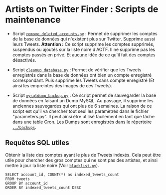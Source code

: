 # Artists on Twitter Finder : Scripts de maintenance

* Script [`remove_deleted_accounts.py`](remove_deleted_accounts.py) :
  Permet de supprimer les comptes de la base de données qui n'existent plus sur Twitter. Supprime aussi leurs Tweets.
  **Attention :** Ce script supprime les comptes supprimés, suspendus ou ajoutés sur la liste noire d'AOTF.
  Il ne supprime pas les comptes passés en privé. Et aucune idée de ce qu'il fait des comptes désactivés.

* Script [`cleanup_database.py`](cleanup_database.py) :
  Permet de vérifier que les Tweets enregistrés dans la base de données ont bien un compte enregistré correspondant.
  Puis supprime les Tweets sans compte enregistré (Et ainsi les empreintes des images de ces Tweets).

* Script [`mysqldump_backup.py`](mysqldump_backup.py) :
  Ce script permet de sauvegarder la base de données en faisant un Dump MySQL.
  Au passage, il supprime les anciennes sauvegardes qui ont plus de 6 semaines.
  La raison de ce script est qu'il va chercher tout seul les paramètres dans le fichier "parameters.py".
  Il peut ainsi être utilisé facilement en tant que tâche dans une table Cron.
  Les Dumps sont enregistrés dans le répertoire [`../backups`](../backups).


## Requêtes SQL utiles

Obtenir la liste des comptes ayant le plus de Tweets indexés. Cela peut être utile pour chercher des gros comptes qui ne sont pas des artistes, et ainsi mettre à jour la liste noire (Voir [`blacklist.py`](../server/tweet_finder/blacklist.py)).
```
SELECT account_id, COUNT(*) as indexed_tweets_count
FROM tweets
GROUP BY account_id
ORDER BY indexed_tweets_count DESC
```
